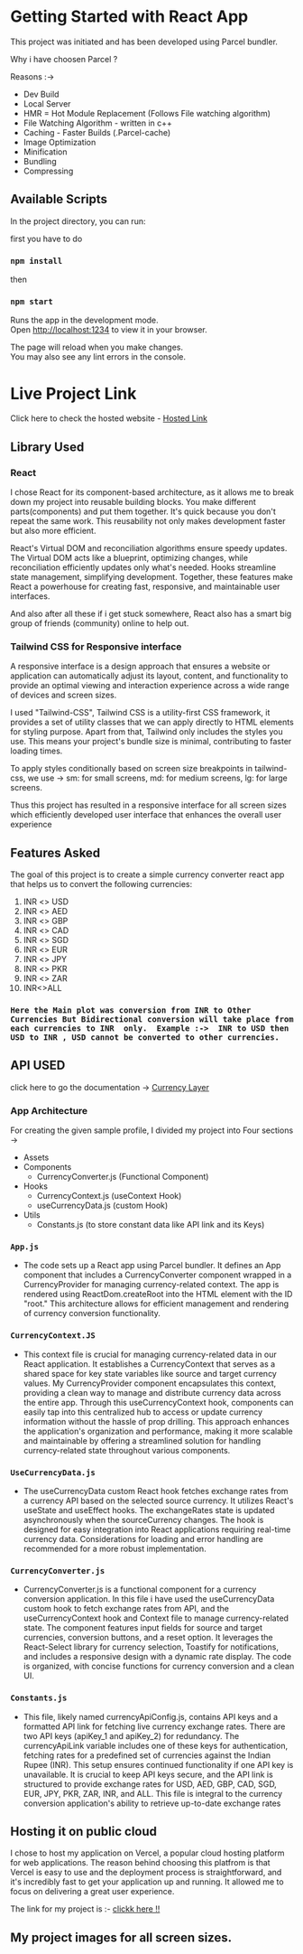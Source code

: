 # Getting Started with React App

This project was initiated and has been developed using Parcel bundler.

Why i have choosen Parcel ?

Reasons :->
- Dev Build
- Local Server
- HMR = Hot Module Replacement (Follows File watching algorithm)
- File Watching Algorithm - written in c++
- Caching - Faster Builds (.Parcel-cache)
- Image Optimization
- Minification
- Bundling
- Compressing

## Available Scripts

In the project directory, you can run:

first you have to do

### `npm install`
then
### `npm start`

Runs the app in the development mode.\
Open [http://localhost:1234](http://localhost:1234) to view it in your browser.

The page will reload when you make changes.\
You may also see any lint errors in the console.

# Live Project Link

Click here to check the hosted website - [Hosted Link](https://rate-rocket.vercel.app/)

## Library Used

### React

I chose React for its component-based architecture, as it allows me to break down my project into reusable building blocks.
You make different parts(components) and put them together. It's quick because you don't repeat the same work.
This reusability not only makes development faster but also more efficient.

React's Virtual DOM and reconciliation algorithms ensure speedy updates. The Virtual DOM acts like a blueprint, optimizing changes, while reconciliation efficiently updates only what's needed. Hooks streamline state management, simplifying development. Together, these features make React a powerhouse for creating fast, responsive, and maintainable user interfaces.

And also after all these if i get stuck somewhere, React also has a smart big group of friends (community) online to help out.

### Tailwind CSS for Responsive interface

A responsive interface is a design approach that ensures a website or application can automatically adjust its layout, content, and functionality to provide an optimal viewing and interaction experience across a wide range of devices and screen sizes.

I used "Tailwind-CSS", Tailwind CSS is a utility-first CSS framework, it provides a set of utility classes that we can apply directly to HTML elements for styling purpose. Apart from that, Tailwind only includes the styles you use. This means your project's bundle size is minimal, contributing to faster loading times.

To apply styles conditionally based on screen size breakpoints in tailwind-css, we use -> sm: for small screens, md: for medium screens, lg: for large screens.

Thus this project has resulted in a responsive interface for all screen sizes which efficiently developed user interface that enhances the overall user experience

## Features Asked

The goal of this project is to create a simple currency converter react app that helps us to convert the following currencies:

1. INR <> USD
2. INR <> AED
3. INR <> GBP
4. INR <> CAD
5. INR <> SGD
6. INR <> EUR
7. INR <> JPY
8. INR <> PKR
9. INR <> ZAR
10. INR<>ALL

 ### `Here the Main plot was conversion from INR to Other Currencies But Bidirectional conversion will take place from each currencies to INR  only.  Example :->  INR to USD then USD to INR , USD cannot be converted to other currencies.`

## API USED

click here to go the documentation -> [Currency Layer](https://quick-converter.vercel.app)


### App Architecture

For creating the given sample profile, I divided my project into Four sections ->
- Assets
- Components 
  - CurrencyConverter.js (Functional Component)
- Hooks
  - CurrencyContext.js (useContext Hook)
  - useCurrencyData.js (custom Hook)
- Utils
  - Constants.js (to store constant data like API link and its Keys)

### `App.js`
- The code sets up a React app using Parcel bundler. It defines an App component that includes a CurrencyConverter component wrapped in a CurrencyProvider for managing currency-related context. The app is rendered using ReactDom.createRoot into the HTML element with the ID "root." This architecture allows for efficient management and rendering of currency conversion functionality.

### `CurrencyContext.JS`
  - This context file is crucial for managing currency-related data in our React application. It establishes a CurrencyContext that serves as a shared space for key state variables like source and target currency values. My CurrencyProvider component encapsulates this context, providing a clean way to manage and distribute currency data across the entire app. Through this useCurrencyContext hook, components can easily tap into this centralized hub to access or update currency information without the hassle of prop drilling. This approach enhances the application's organization and performance, making it more scalable and maintainable by offering a streamlined solution for handling currency-related state throughout various components.

### `UseCurrencyData.js`
- The useCurrencyData custom React hook fetches exchange rates from a currency API based on the selected source currency. It utilizes React's useState and useEffect hooks. The exchangeRates state is updated asynchronously when the sourceCurrency changes. The hook is designed for easy integration into React applications requiring real-time currency data. Considerations for loading and error handling are recommended for a more robust implementation.

### `CurrencyConverter.js`
- CurrencyConverter.js is a functional component for a currency conversion application. In this file i have used the useCurrencyData custom hook to fetch exchange rates from API, and the useCurrencyContext hook and Context file to manage currency-related state. The component features input fields for source and target currencies, conversion buttons, and a reset option. It leverages the React-Select library for currency selection, Toastify for notifications, and includes a responsive design with a dynamic rate display. The code is organized, with concise functions for currency conversion and a clean UI.

### `Constants.js`
- This file, likely named currencyApiConfig.js, contains API keys and a formatted API link for fetching live currency exchange rates. There are two API keys (apiKey_1 and apiKey_2) for redundancy. The currencyApiLink variable includes one of these keys for authentication, fetching rates for a predefined set of currencies against the Indian Rupee (INR). This setup ensures continued functionality if one API key is unavailable. It is crucial to keep API keys secure, and the API link is structured to provide exchange rates for USD, AED, GBP, CAD, SGD, EUR, JPY, PKR, ZAR, INR, and ALL. This file is integral to the currency conversion application's ability to retrieve up-to-date exchange rates


## Hosting it on public cloud

I chose to host my application on Vercel, a popular cloud hosting platform for web applications. The reason behind choosing this platfrom is that Vercel is easy to use and the deployment process is straightforward, and it's incredibly fast to get your application up and running. It allowed me to focus on delivering a great user experience.

The link for my project is :- [clickk here !!](https://quick-converter.vercel.app)

## My project images for all screen sizes.


